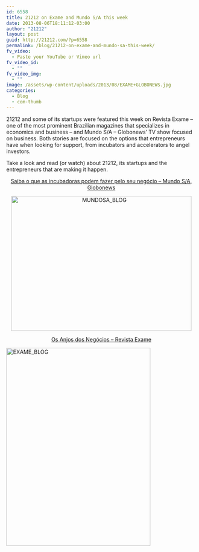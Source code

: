 ```yaml
---
id: 6558
title: 21212 on Exame and Mundo S/A this week
date: 2013-08-06T18:11:12-03:00
author: "21212"
layout: post
guid: http://21212.com/?p=6558
permalink: /blog/21212-on-exame-and-mundo-sa-this-week/
fv_video:
  - Paste your YouTube or Vimeo url
fv_video_id:
  - ""
fv_video_img:
  - ""
image: /assets/wp-content/uploads/2013/08/EXAME+GLOBONEWS.jpg
categories:
  - Blog
  - com-thumb
---
```

21212 and some of its startups were featured this week on Revista Exame &#8211; one of the most prominent Brazilian magazines that specializes in economics and business &#8211; and Mundo S/A &#8211; Globonews&#8217; TV show focused on business. Both stories are focused on the options that entrepreneurs have when looking for support, from incubators and accelerators to angel investors.

Take a look and read (or watch) about 21212, its startups and the entrepreneurs that are making it happen.

<p style="text-align: center;">
  <a title="Mundo S/A" href="http://globotv.globo.com/globo-news/mundo-sa/v/saiba-o-que-as-incubadoras-podem-fazer-pelo-seu-negocio/2738097/" target="_blank">Saiba o que as incubadoras podem fazer pelo seu negócio &#8211; Mundo S/A, Globonews</a>
</p>

<p style="text-align: center;">
  <a href="http://globotv.globo.com/globo-news/mundo-sa/v/saiba-o-que-as-incubadoras-podem-fazer-pelo-seu-negocio/2738097/"><img class="aligncenter size-full wp-image-6560" alt="MUNDOSA_BLOG" src="{{ site.url }}/assets/wp-content/uploads/2013/08/MUNDOSA_BLOG.jpg" width="478" height="357" srcset="{{ site.url }}/assets/wp-content/uploads/2013/08/MUNDOSA_BLOG.jpg 478w, {{ site.url }}/assets/wp-content/uploads/2013/08/MUNDOSA_BLOG-300x224.jpg 300w" sizes="(max-width: 478px) 100vw, 478px" /></a>
</p>

<p style="text-align: center;">
  <a title="Revista Exame" href="http://21212.com/assets/wp-content/uploads/2013/08/Exame_070813_Os_Anjos_dos_Negocios.pdf" target="_blank">Os Anjos dos Negócios &#8211; Revista Exame</a>
</p>

[<img class="aligncenter size-full wp-image-6559" alt="EXAME_BLOG" src="{{ site.url }}/assets/wp-content/uploads/2013/08/EXAME_BLOG.jpg" width="382" height="524" srcset="{{ site.url }}/assets/wp-content/uploads/2013/08/EXAME_BLOG.jpg 382w, {{ site.url }}/assets/wp-content/uploads/2013/08/EXAME_BLOG-218x300.jpg 218w" sizes="(max-width: 382px) 100vw, 382px" />](http://21212.com/assets/wp-content/uploads/2013/08/Exame_070813_Os_Anjos_dos_Negocios.pdf)